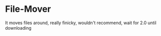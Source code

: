 # File-Mover
It moves files around, really finicky, wouldn't recommend, wait for 2.0 until downloading

